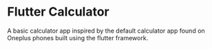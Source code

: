 # Flutter Calculator

A basic calculator app inspired by the default calculator app found on Oneplus phones built using the flutter framework.

